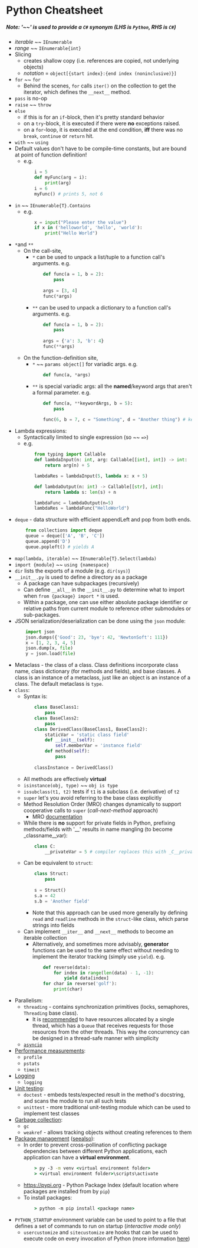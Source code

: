 # Python Cheatsheet

##### Note: '~~' is used to provide a `C#` synonym (LHS is `Python`, RHS is `C#`)

* *iterable* ~~ `IEnumerable`
* *range* ~~ `IEnumerable{int}`
* Slicing
    * creates shallow copy (i.e. references are copied, not underlying objects)
    * *notation* = `object[{start index}:{end index (noninclusive)}]`
* `for` ~~ `for`
    * Behind the scenes, `for` calls `iter()` on the collection to get the iterator, which defines the `__next__` method.
* `pass` is no-op
* `raise` ~~ `throw`
* `else`
    * if this is for an `if`-block, then it's pretty standard behavior
    * on a `try`-block, it is executed if there were **no** exceptions raised.
    * on a `for`-loop, it is executed at the end condition, **iff** there was no `break`, `continue` or `return` hit.
* `with` ~~ `using`
* Default values don't have to be compile-time constants, but are bound at point of function definition!
    * e.g. 
        ```python
            i = 5
            def myFunc(arg = i):
                print(arg)
            i = 6
            myFunc() # prints 5, not 6
        ```
* `in` ~~ `IEnumerable{T}.Contains`
    * e.g.
        ```python
            x = input("Please enter the value")
            if x in ('helloworld', 'hello', 'world'):
                print("Hello World")
        ```
* `*`and `**`
    * On the call-site, 
        * `*` can be used to unpack a list/tuple to a function call's arguments. e.g.
            ```python
                def func(a = 1, b = 2):
                    pass
                
                args = [3, 4]
                func(*args)
            ```
        * `**` can be used to unpack a dictionary to a function call's arguments. e.g.
            ```python
                def func(a = 1, b = 2):
                    pass
                
                args = {'a': 3, 'b': 4}
                func(**args)
            ```
    * On the function-definition site,
        * `*` ~~ `params object[]` for variadic args. e.g.
            ```python
                def func(a, *args)
            ```
        * `**` is special variadic args: all the **named**/keyword args that aren't a formal parameter. e.g.
            ```python
                def func(a, **keywordArgs, b = 5):
                    pass
                
                func(6, b = 7, c = "Something", d = "Another thing") # keywordArgs will be a dictionary containing c and d, but not a, b
            ```
* Lambda expressions:
    * Syntactically limited to single expression (so ~~ `=>`)
    * e.g.
        ```python
            from typing import Callable
            def lambdaInput(n: int, arg: Callable[[int], int]) -> int:
                return arg(n) + 5

            lambdaRes = lambdaInput(5, lambda x: x + 5)

            def lambdaOutput(n: int) -> Callable[[str], int]:
                return lambda s: len(s) + n

            lambdaFunc = lambdaOutput(n=5)
            lambdaRes = lambdaFunc("HelloWorld")
        ```
* `deque` - data structure with efficient appendLeft and pop from both ends. 
    ```python
        from collections import deque
        queue = deque(['A', 'B', 'C'])
        queue.append('D')
        queue.popleft() # yields A
    ```
* `map(lambda, iterable)` ~~ `IEnumerable{T}.Select(lambda)`
* `import {module}` ~~ `using {namespace}`
* `dir` lists the exports of a module (e.g. `dir(sys)`)
* `__init__.py` is used to define a directory as a package
    * A package can have subpackages (recursively)
    * Can define `__all__` in the `__init__.py` to determine what to import when `from {package} import *` is used.
    * Within a package, one can use either absolute package identifier or relative paths from current module to reference other submodules or sub-packages.
* JSON serialization/deserialization can be done using the `json` module:
    ```python
        import json
        json.dumps({'Good': 23, 'bye': 42, 'NewtonSoft': 111})
        x = [1, 2, 3, 4, 5]
        json.dump(x, file)
        y = json.load(file)
    ```
* Metaclass - the class of a class. Class definitions incorporate class name, class dictionary (for methods and fields), and base classes. A class is an instance of a metaclass, just like an object is an instance of a class. The default metaclass is `type`.
* `class`:
    * Syntax is:
        ```python
            class BaseClass1:
                pass
            class BaseClass2:
                pass
            class DerivedClass(BaseClass1, BaseClass2):
                staticVar = 'static class field'
                def __init__(self):
                    self.memberVar = 'instance field'
                def method(self):
                    pass
            
            classInstance = DerivedClass()
        ```
    * All methods are effectively **virtual**
    * `isinstance(obj, type)` ~~ `obj is type`
    * `issubclass(t1, t2)` tests if `t1` is a subclass (i.e. derivative) of `t2`
    * `super` let's you avoid referring to the base class explicitly
    * Method Resolution Order (MRO) changes dynamically to support cooperative calls to `super` (*call-next-method* approach)
        * MRO [documentation](https://www.python.org/download/releases/2.3/mro/)
    * While there is **no** support for private fields in Python, prefixing methods/fields with '__' results in name mangling (to become _classname__var):
        ```python
            class C:
                __privateVar = 5 # compiler replaces this with _C__privateVar
        ```
    * Can be equivalent to `struct`:
        ```python
            class Struct:
                pass
            
            s = Struct()
            s.a = 42
            s.b = 'Another field'
        ```
        * Note that this approach can be used more generally by defining `read` and `readline` methods in the `struct`-like class, which parse strings into fields
    * Can implement `__iter__` and `__next__` methods to become an iterable collection
        * Alternatively, and sometimes more advisably, **generator** functions can be used to the same effect without needing to implement the iterator tracking (simply use `yield`). e.g.
            ```python
                def reverse(data):
                    for index in range(len(data) - 1, -1):
                        yield data[index]
                for char in reverse('golf'):
                    print(char)
            ```
* Parallelism:
    * `threading` - contains synchronization primitives (locks, semaphores, `Threading` base class).
        * It is [recommended](https://docs.python.org/3/tutorial/stdlib2.html#multi-threading) to have resources allocated by a single thread, which has a `Queue` that receives requests for those resources from the other threads. This way the concurrency can be designed in a thread-safe manner with simplicity
    * [`asyncio`](https://docs.python.org/3/library/asyncio-task.html)
* [Performance measurements](https://docs.python.org/3/tutorial/stdlib.html#quality-control):
    * `profile`
    * `pstats`
    * `timeit`
* [Logging](https://docs.python.org/3/tutorial/stdlib2.html#logging)
    * `logging`
* [Unit testing](https://docs.python.org/3/tutorial/stdlib.html#quality-control):
    * `doctest` - embeds tests/expected result in the method's docstring, and scans the module to run all such tests
    * `unittest` - more traditional unit-testing module which can be used to implement test classes
* [Garbage collection](https://docs.python.org/3/library/gc.html#module-gc):
    * `gc`
    * `weakref` - allows tracking objects without creating references to them
* [Package management](https://docs.python.org/3/installing/index.html#installing-index) ([seealso](https://code.visualstudio.com/docs/python/python-tutorial#_install-and-use-packages)):
    * In order to prevent cross-pollination of conflicting package dependencies between different Python applications, each application can have a **virtual environment**.
        ```cmd
            > py -3 -m venv <virtual environment folder>
            > <virtual environment folder>\scripts\activate
        ```
    * https://pypi.org - Python Package Index (default location where packages are installed from by `pip`)
    * To install packages:
        ```cmd
            > python -m pip install <package name>
        ```
* `PYTHON_STARTUP` environment variable can be used to point to a file that defines a set of commands to run on startup (*interactive mode only*)
    * `usercustomize` and `sitecustomize` are hooks that can be used to execute code on every invocation of Python (more information [here](https://docs.python.org/3/tutorial/appendix.html#the-customization-modules))